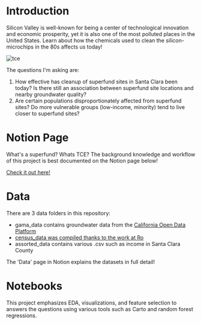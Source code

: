 # Introduction 

Silicon Valley is well-known for being a center of technological innovation and economic prosperity, yet it is also one of the most polluted places in the United States. Learn about how the chemicals used to clean the silicon-microchips in the 80s affects us today! 

![tce](/images/tce.california.png)


The questions I'm asking are:

1. How effective has cleanup of superfund sites in Santa Clara been today? Is there still an association between superfund site locations and nearby groundwater quality?
2. Are certain populations disproportionately affected from superfund sites? Do more vulnerable groups (low-income, minority) tend to live closer to superfund sites?

# Notion Page
What's a superfund? Whats TCE? The background knowledge and workflow of this project is best documented on the Notion page below!

[Check it out here!](https://www.notion.so/winsontruong/Silicon-Poisoned-Valley-8498e48a6d1e4915a68622b4d4c44388)


# Data
There are 3 data folders in this repository:

* gama_data contains groundwater data from the [California Open Data Platform](https://data.ca.gov/dataset/ground-water-water-quality-results/resource/5cef96fd-6f7b-4a83-ac83-aea62d437552)
* [census_data was compiled thanks to the work at Ro](https://www.notion.so/winsontruong/Metadata-f0b3594f84204713ba9499ecb0b0df1c)
* assorted_data contains various .csv such as income in Santa Clara County


The 'Data' page in Notion explains the datasets in full detail!

# Notebooks
This project emphasizes EDA, visualizations, and feature selection to answers the questions using various tools such as Carto and random forest regressions.

